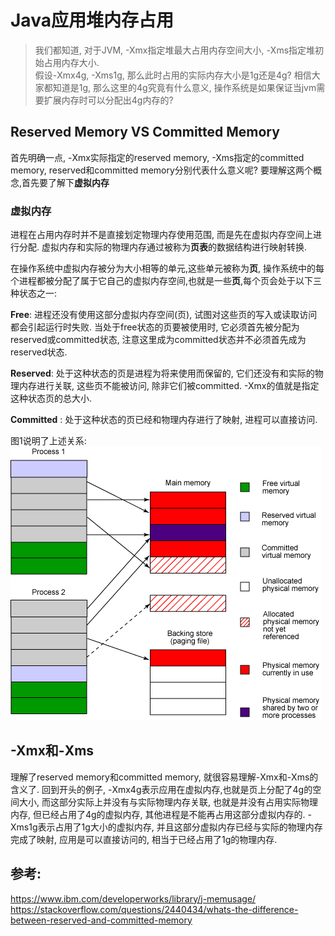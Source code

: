 # Java应用堆内存占用

>我们都知道, 对于JVM, -Xmx指定堆最大占用内存空间大小, -Xms指定堆初始占用内存大小.  
假设-Xmx4g, -Xms1g, 那么此时占用的实际内存大小是1g还是4g? 相信大家都知道是1g, 那么这里的4g究竟有什么意义, 操作系统是如果保证当jvm需要扩展内存时可以分配出4g内存的?

## Reserved Memory VS Committed Memory

首先明确一点, -Xmx实际指定的reserved memory, -Xms指定的committed memory, reserved和committed memory分别代表什么意义呢? 要理解这两个概念,首先要了解下**虚拟内存**

### 虚拟内存

进程在占用内存时并不是直接划定物理内存使用范围, 而是先在虚拟内存空间上进行分配. 虚拟内存和实际的物理内存通过被称为**页表**的数据结构进行映射转换.

在操作系统中虚拟内存被分为大小相等的单元,这些单元被称为**页**, 操作系统中的每个进程都被分配了属于它自己的虚拟内存空间,也就是一些**页**,每个页会处于以下三种状态之一:

**Free**: 进程还没有使用这部分虚拟内存空间(页), 试图对这些页的写入或读取访问都会引起运行时失败. 当处于free状态的页要被使用时, 它必须首先被分配为reserved或committed状态, 注意这里成为committed状态并不必须首先成为reserved状态.

**Reserved**: 处于这种状态的页是进程为将来使用而保留的, 它们还没有和实际的物理内存进行关联, 这些页不能被访问, 除非它们被committed. -Xmx的值就是指定这种状态页的总大小.

**Committed** : 处于这种状态的页已经和物理内存进行了映射, 进程可以直接访问.

图1说明了上述关系:
![memoryDiagram](pictures/memory/memoryDiagram.gif)

## -Xmx和-Xms

理解了reserved memory和committed memory, 就很容易理解-Xmx和-Xms的含义了. 回到开头的例子, -Xmx4g表示应用在虚拟内存,也就是页上分配了4g的空间大小, 而这部分实际上并没有与实际物理内存关联, 也就是并没有占用实际物理内存, 但已经占用了4g的虚拟内存, 其他进程是不能再占用这部分虚拟内存的.
-Xms1g表示占用了1g大小的虚拟内存, 并且这部分虚拟内存已经与实际的物理内存完成了映射, 应用是可以直接访问的, 相当于已经占用了1g的物理内存.

## 参考:

https://www.ibm.com/developerworks/library/j-memusage/  
https://stackoverflow.com/questions/2440434/whats-the-difference-between-reserved-and-committed-memory